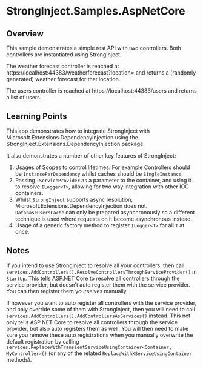 ﻿# StrongInject.Samples.AspNetCore

## Overview

This sample demonstrates a simple rest API with two controllers. Both controllers are instantiated using StrongInject.

The weather forecast controller is reached at https://localhost:44383/weatherforecast?location=<SomeLocation> and returns a (randomly generated) weather forecast for that location.

The users controller is reached at https://localhost:44383/users and returns a list of users.

## Learning Points

This app demonstrates how to integrate StrongInject with Microsoft.Extensions.DependencyInjection using the StrongInject.Extensions.DependencyInjection package.

It also demonstrates a number of other key features of StrongInject:

1. Usages of Scopes to control lifetimes. For example Controllers should be `InstancePerDependency` whilst  caches should be `SingleInstance`.
2. Passing `IServiceProvider` as a parameter to the container, and using it to resolve `ILogger<T>`, allowing for two way integration with other IOC containers.
3. Whilst `StrongInject` supports async resolution, Microsoft.Extensions.DependencyInjection does not. `DatabaseUsersCache` can only be prepared asynchronously so a different technique is used where requests on it become asynchronous instead.
4. Usage of a generic factory method to register `ILogger<T>` for all `T` at once.

## Notes

If you intend to use StrongInject to resolve all your controllers, then call `services.AddControllers().ResolveControllersThroughServiceProvider()` in `StartUp`. This tells ASP.NET Core to resolve all controllers through the service provider, but doesn't auto register them with the service provider. You can then register them yourselves manually.

If however you want to auto register all controllers with the service provider, and only override some of them with StrongInject, then you will need to call `services.AddControllers().AddControllersAsServices()` instead. This not only tells ASP.NET Core to resolve all controllers through the service provider, but also auto registers them as well. You will then need to make sure you remove these auto registrations when you manually overwrite the default registration by calling `services.ReplaceWithTransientServiceUsingContainer<Container, MyController>()` (or any of the related `ReplaceWithXServiceUsingContainer` methods).